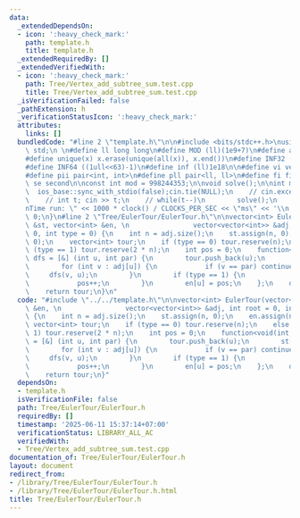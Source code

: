 ```yaml
---
data:
  _extendedDependsOn:
  - icon: ':heavy_check_mark:'
    path: template.h
    title: template.h
  _extendedRequiredBy: []
  _extendedVerifiedWith:
  - icon: ':heavy_check_mark:'
    path: Tree/Vertex_add_subtree_sum.test.cpp
    title: Tree/Vertex_add_subtree_sum.test.cpp
  _isVerificationFailed: false
  _pathExtension: h
  _verificationStatusIcon: ':heavy_check_mark:'
  attributes:
    links: []
  bundledCode: "#line 2 \"template.h\"\n\n#include <bits/stdc++.h>\nusing namespace\
    \ std;\n \n#define ll long long\n#define MOD (ll)(1e9+7)\n#define all(x) (x).begin(),(x).end()\n\
    #define unique(x) x.erase(unique(all(x)), x.end())\n#define INF32 ((1ull<<31)-1)\n\
    #define INF64 ((1ull<<63)-1)\n#define inf (ll)1e18\n\n#define vi vector<int>\n\
    #define pii pair<int, int>\n#define pll pair<ll, ll>\n#define fi first\n#define\
    \ se second\n\nconst int mod = 998244353;\n\nvoid solve();\n\nint main(){\n  \
    \  ios_base::sync_with_stdio(false);cin.tie(NULL);\n    // cin.exceptions(cin.failbit);\n\
    \    // int t; cin >> t;\n    // while(t--)\n        solve();\n    cerr << \"\\\
    nTime run: \" << 1000 * clock() / CLOCKS_PER_SEC << \"ms\" << '\\n';\n    return\
    \ 0;\n}\n#line 2 \"Tree/EulerTour/EulerTour.h\"\n\nvector<int> EulerTour(vector<int>\
    \ &st, vector<int> &en, \n                vector<vector<int>> &adj, int root =\
    \ 0, int type = 0) {\n    int n = adj.size();\n    st.assign(n, 0);\n    en.assign(n,\
    \ 0);\n    vector<int> tour;\n    if (type == 0) tour.reserve(n);\n    else if\
    \ (type == 1) tour.reserve(2 * n);\n    int pos = 0;\n    function<void(int, int)>\
    \ dfs = [&] (int u, int par) {\n        tour.push_back(u);\n        st[u] = ++pos;\n\
    \        for (int v : adj[u]) {\n            if (v == par) continue;\n       \
    \     dfs(v, u);\n        }\n        if (type == 1) {\n            tour.push_back(u);\n\
    \            pos++;\n        }\n        en[u] = pos;\n    };\n    dfs(root, -1);\n\
    \    return tour;\n}\n"
  code: "#include \"../../template.h\"\n\nvector<int> EulerTour(vector<int> &st, vector<int>\
    \ &en, \n                vector<vector<int>> &adj, int root = 0, int type = 0)\
    \ {\n    int n = adj.size();\n    st.assign(n, 0);\n    en.assign(n, 0);\n   \
    \ vector<int> tour;\n    if (type == 0) tour.reserve(n);\n    else if (type ==\
    \ 1) tour.reserve(2 * n);\n    int pos = 0;\n    function<void(int, int)> dfs\
    \ = [&] (int u, int par) {\n        tour.push_back(u);\n        st[u] = ++pos;\n\
    \        for (int v : adj[u]) {\n            if (v == par) continue;\n       \
    \     dfs(v, u);\n        }\n        if (type == 1) {\n            tour.push_back(u);\n\
    \            pos++;\n        }\n        en[u] = pos;\n    };\n    dfs(root, -1);\n\
    \    return tour;\n}"
  dependsOn:
  - template.h
  isVerificationFile: false
  path: Tree/EulerTour/EulerTour.h
  requiredBy: []
  timestamp: '2025-06-11 15:37:14+07:00'
  verificationStatus: LIBRARY_ALL_AC
  verifiedWith:
  - Tree/Vertex_add_subtree_sum.test.cpp
documentation_of: Tree/EulerTour/EulerTour.h
layout: document
redirect_from:
- /library/Tree/EulerTour/EulerTour.h
- /library/Tree/EulerTour/EulerTour.h.html
title: Tree/EulerTour/EulerTour.h
---
```

